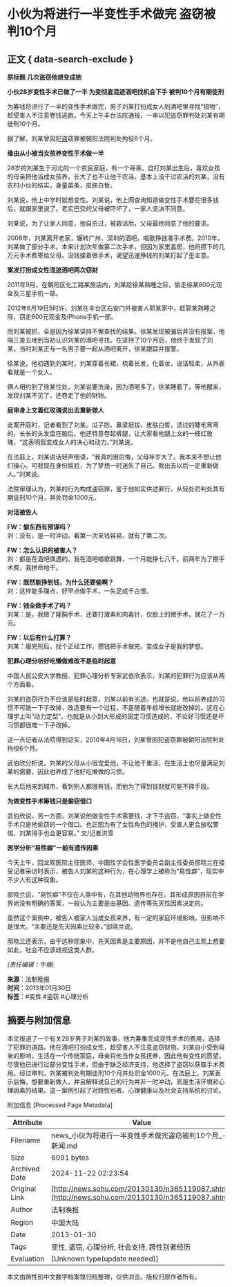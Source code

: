 # 小伙为将进行一半变性手术做完 盗窃被判10个月

## 正文 { data-search-exclude }


**原标题** **几次盗窃他想变成她**

**小伙28岁变性手术已做了一半 为变彻底混迹酒吧找机会下手 被判10个月有期徒刑**

为筹钱将进行了一半的变性手术做完，男子刘某打扮成女人到酒吧里寻找“猎物”，趁受害人不注意卷钱逃跑。今天上午丰台法院通报，一审以犯盗窃罪判处刘某有期徒刑10个月。

据了解，刘某曾因犯盗窃罪被朝阳法院判处拘役6个月。

**缘由从小被当女孩养变性手术做一半**

28岁的刘某生于河北的一个农民家庭，有一个哥哥。自打刘某出生后，喜欢女孩的母亲把他当成女孩养，长大了也不让他干农活。基本上没干过农活的刘某，没有农村小伙的结实，身量苗条，皮肤白皙。

刘某说，他上中学时就想变性。刘某说，他上网查询知道做变性手术要花很多钱后，就跟家里说了。老实巴交的父母被吓坏了，一家人坚决不同意。

刘某说，为了让家人同意，他自杀过，被救活后，父母最终同意了他的要求。

2008年，刘某离开老家，辗转广州、深圳的酒吧，唱歌挣钱凑手术费。2010年，刘某做了部分手术。本来计划次年做第二次手术，但因为家里盖房，他将攒下的几万元手术费寄给父母。没钱接着做手术，渴望迅速挣钱的刘某打起了歪主意。

**案发打扮成女性混迹酒吧两次窃财**

2011年9月，在朝阳区化工路某旅店内，刘某趁徐某熟睡之际，偷走徐某800元现金及三星手机一部。

2012年6月19日5时许，刘某在丰台区右安门外被害人郭某家中，趁郭某熟睡之际，窃走600元现金及iPhone手机一部。

而刘某被抓，全是因为徐某坚持不懈查找的结果。徐某发现被骗后并没有报案，他隔三差五地到当初认识刘某的酒吧寻找。在坚持了10个月后，他终于发现了刘某，当时刘某正与一名男子要一起从酒吧离开，徐某跟踪并报警。

徐某说，他初遇到刘某时，刘某穿着长裙，梳着长发，化着妆，说话轻柔，从外表看就是一个女人。

俩人相约到了徐某住处，刘某说要洗澡，因为酒喝多了，徐某睡着了。等他醒来，发现刘某不见了，还卷走了他的财物。

**庭审身上文着红玫瑰说出去重新做人**

此案开庭时，记者看到了刘某。瓜子脸、鼻梁挺拔、皮肤白皙，烫过的睫毛弯弯的，长长的头发盘在脑后。他还特意卷起裤腿，让大家看他腿上文的一枝红玫瑰，“这表明我变成女人的决心和动力。”刘某说。

在法庭上，刘某说话轻声细语，“我真的很后悔，父母年岁大了，我本来不想让他们操心。可我现在身份尴尬，为了梦想一时迷失了自己。我出去以后一定重新做人。”刘某说。

法院审理认为，刘某的行为构成盗窃罪，鉴于他如实供述罪行，从轻处罚判处其有期徒刑10个月，并处罚金1000元。

**对话被告人**

**FW：偷东西有预谋吗？**  
刘：没有，是一时冲动，看第一次来钱容易，就有了第二次。

**FW：怎么认识的被害人？**  
刘：都是在酒吧偶遇的。我在酒吧唱歌跳舞，一个月能挣七八千。前两年为了攒手术费，我拼命地干。

**FW：既然能挣到钱，为什么还要偷啊？**  
刘：这样能多赚点，好早点做手术，一失足成千古恨。

**FW：钱全做手术了吗？**  
刘某：是，我做了隆胸手术，还要打激素和肉毒针，仅脸上的微手术，就花了一万元。

**FW：以后有什么打算？**  
刘某：服完刑后，找个正经工作，攒钱把手术做完。变成女子是我的梦想。

**犯罪心理分析好吃懒做难改不是临时起意**

中国人民公安大学教授、犯罪心理分析专家武伯欣表示，刘某的犯罪行为应该从两个方面看。

刘某的盗窃行为不应该是临时起意，刘某以前有劣迹。也就是说，他以前养成的习惯不可能一下子改掉，改造要有一个过程，不是随着年龄增长就能改掉的。这在心理学上叫“动力定型”。也就是从小到大形成的固定习惯造成的，不论好习惯还是坏习惯都很难一下子改掉。

这一点记者从法院得到证实，2010年4月16日，刘某曾因犯盗窃罪被朝阳法院判处拘役6个月。

武伯欣分析说，刘某的父母从小很宠爱他，不让他干重活，在生活上也尽量满足刘某的需要，因此也养成了他好吃懒做的习惯。

长大后他来到城市，看到别人都很有钱，而他为了得到钱财就可能不择手段。

**为做变性手术筹钱只是偷窃借口**

武伯欣说，另一方面，刘某说他做变性手术需要钱，才下手盗窃，“事实上做变性手术只是他偷窃的一个借口。也正因为有了女性角色的掩护，受害人更会放松警惕，刘某得手也会更容易。” 文/记者洪雪

**医学分析“易性癖”一般有遗传因素**

今天上午，回龙观医院主任医师、中国性学会性医学委员会副主任委员邸晓兰在接受记者采访时表示，被告人刘某的这种行为，在心理学上被称为“易性癖”，现实中不少人有这种现象。

邸晓兰说，“易性癖”不仅在人类中有，在其他动物界也存在。其形成原因目前在学界尚没有明确的答案，一般认为主要是由基因、遗传等先天性因素决定的。

虽然这个案例中，被告人被家人当成女孩来养，有一定的家庭环境影响，但影响不是很大。“主要还是先天因素比较多。”邸晓兰说。

邸晓兰还表示，由于这种现象中，先天因素是主要原因，并不是他自己主观上想要如此，社会不应该歧视这类人群。

*(责任编辑：牛格)*

**来源**：法制晚报  
**时间**：2013年01月30日  
**标签**：#变性 #盗窃 #心理分析

## 摘要与附加信息

<!-- tcd_abstract -->
本文报道了一个有关28岁男子刘某的故事，他为筹集完成变性手术的费用，选择了犯罪的道路。他在酒吧打扮成女性，趁受害人不注意盗窃财物。刘某自小受到母亲的影响，生活在一个传统家庭，母亲将他当作女孩抚养，因此他有变性的愿望。尽管他已进行过部分变性手术，但由于缺乏经济支持，他选择了盗窃以获取手术费用。经过审判，刘某被判处有期徒刑10个月并处罚金1000元。在法庭上，刘某表示后悔，想要重新做人，并且解释说自己的行为并非一时冲动，而是生活环境和心理因素的结果。这一案例引起了对跨性别者、心理健康以及社会支持系统的讨论。
<!-- tcd_abstract_end -->

附加信息 [Processed Page Metadata]

| Attribute       | Value                                  |
|-----------------|----------------------------------------|
| Filename        | news_小伙为将进行一半变性手术做完盗窃被判10个月_-_新闻.md                             |
| Size            | 6091 bytes                           |
| Archived Date   | 2024-11-22 02:23:54                             |
| Original Link   | [http://news.sohu.com/20130130/n365119087.shtml](http://news.sohu.com/20130130/n365119087.shtml)                       |
| Author          | 法制晚报                               |
| Region          | 中国大陆                               |
| Date            | 2013-01-30                                 |
| Tags            | 变性, 盗窃, 心理分析, 社会支持, 跨性别者经历                                 |
| Evaluation            | [Unknown type(update needed)]                                 |
<!-- tcd_table_end -->

本文由跨性别中文数字档案馆归档整理，仅供浏览。版权归原作者所有。
